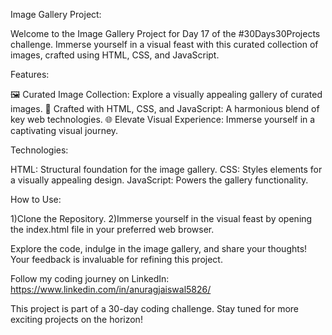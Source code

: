 Image Gallery Project:

Welcome to the Image Gallery Project for Day 17 of the #30Days30Projects challenge. Immerse yourself in a visual feast with this curated collection of images, crafted using HTML, CSS, and JavaScript.

Features:

🖼️ Curated Image Collection: Explore a visually appealing gallery of curated images.
🚀 Crafted with HTML, CSS, and JavaScript: A harmonious blend of key web technologies.
🌐 Elevate Visual Experience: Immerse yourself in a captivating visual journey.

Technologies:

HTML: Structural foundation for the image gallery.
CSS: Styles elements for a visually appealing design.
JavaScript: Powers the gallery functionality.

How to Use:

1)Clone the Repository.
2)Immerse yourself in the visual feast by opening the index.html file in your preferred web browser.

Explore the code, indulge in the image gallery, and share your thoughts! Your feedback is invaluable for refining this project.

Follow my coding journey on LinkedIn: https://www.linkedin.com/in/anuragjaiswal5826/

This project is part of a 30-day coding challenge. Stay tuned for more exciting projects on the horizon!
